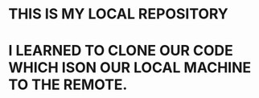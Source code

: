 # THIS IS MY LOCAL REPOSITORY

# I LEARNED TO CLONE OUR CODE WHICH ISON OUR LOCAL MACHINE TO THE REMOTE.